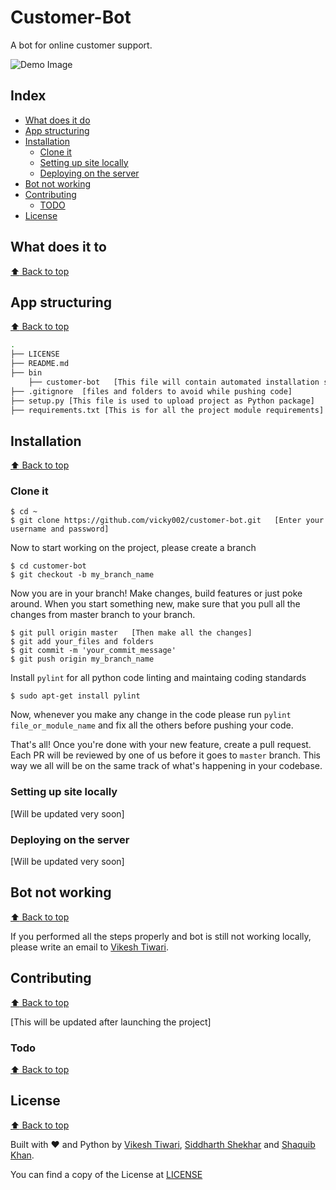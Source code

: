 # Customer-Bot

A bot for online customer support. 

![Demo Image](/demo.jpg)

## Index

- [What does it do](#what-does-it-do)
- [App structuring](#app-structuring)
- [Installation](#installation)
    - [Clone it](#clone-it)
    - [Setting up site locally](#setting-up-site-locally)
    - [Deploying on the server](#deploying-on-the-server)
- [Bot not working](#webapp-not-working)
- [Contributing](#contributing)
    - [TODO](#todo)
- [License](#license)

## What does it to
[:arrow_up: Back to top](#index)

## App structuring
[:arrow_up: Back to top](#index)

```sh
.
├── LICENSE
├── README.md
├── bin
	├── customer-bot   [This file will contain automated installation script]
├── .gitignore  [files and folders to avoid while pushing code]
├── setup.py [This file is used to upload project as Python package]
├── requirements.txt [This is for all the project module requirements]

```

## Installation
[:arrow_up: Back to top](#index)

### Clone it
```
$ cd ~
$ git clone https://github.com/vicky002/customer-bot.git   [Enter your username and password]

```
Now to start working on the project, please create a branch

```
$ cd customer-bot
$ git checkout -b my_branch_name

```
Now you are in your branch! Make changes, build features or just poke around. 
When you start something new, make sure that you pull all the changes from master branch to your branch.

```
$ git pull origin master   [Then make all the changes]
$ git add your_files and folders
$ git commit -m 'your_commit_message'
$ git push origin my_branch_name

```
Install `pylint` for all python code linting and maintaing coding standards

```
$ sudo apt-get install pylint
```

Now, whenever you make any change in the code please run `pylint file_or_module_name` and fix all the others before pushing your code.

That's all! Once you're done with your new feature, create a pull request. Each PR will be reviewed by one of us before it goes to `master` branch. This way we all will be on the same track of what's happening in your codebase. 


### Setting up site locally

[Will be updated very soon]


### Deploying on the server

[Will be updated very soon]


## Bot not working
[:arrow_up: Back to top](#index)

If you performed all the steps properly and bot is still not working locally, please write an email to [Vikesh Tiwari](mailto:tvicky002@gmail.com).



## Contributing
[:arrow_up: Back to top](#index)

[This will be updated after launching the project]

### Todo
[:arrow_up: Back to top](#index)


## License
[:arrow_up: Back to top](#index)

Built with :heart: and Python by [Vikesh Tiwari](http://tasdikrahman.me/), [Siddharth Shekhar](your_link_here) and [Shaquib Khan]().

You can find a copy of the License at [LICENSE](/LICENSE)



